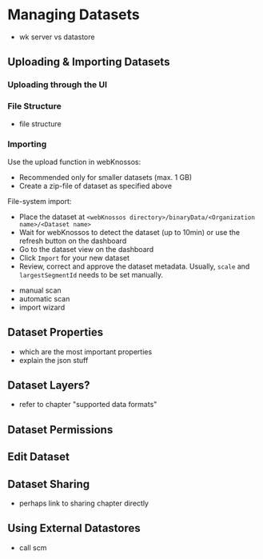 # Managing Datasets
- wk server vs datastore

## Uploading & Importing Datasets

### Uploading through the UI
### File Structure
- file structure

### Importing
Use the upload function in webKnossos:
* Recommended only for smaller datasets (max. 1 GB)
* Create a zip-file of dataset as specified above

File-system import:
* Place the dataset at `<webKnossos directory>/binaryData/<Organization name>/<Dataset name>`
* Wait for webKnossos to detect the dataset (up to 10min) or use the refresh button on the dashboard
* Go to the dataset view on the dashboard
* Click `Import` for your new dataset
* Review, correct and approve the dataset metadata. Usually, `scale` and `largestSegmentId` needs to be set manually.



- manual scan
- automatic scan
- import wizard

## Dataset Properties
- which are the most important properties
- explain the json stuff

## Dataset Layers?
- refer to chapter "supported data formats"

## Dataset Permissions

## Edit Dataset

## Dataset Sharing
- perhaps link to sharing chapter directly

## Using External Datastores
- call scm
